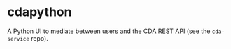 # cdapython
A Python UI to mediate between users and the CDA REST API (see the `cda-service` repo).


